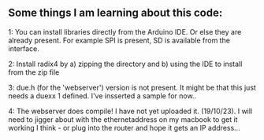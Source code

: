 ## Some things I am learning about this code:

1: You can install libraries directly from the Arduino IDE. Or else they
are already present. For example SPI is present, SD is available from the interface.

2: Install radix4 by a) zipping the directory and b) using the IDE to install from the zip file

3: due.h (for the 'webserver') version is not present. It might be that this just needs a duexx 1 defined. I've insserted a sample for now..

4: The webserver does compile! I have not yet uploaded it. (19/10/23). I will need to jigger about with the ethernetaddress on my macbook to get it working I think - or plug into the router and hope it gets an IP address...

